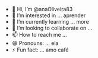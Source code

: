 - 👋 Hi, I’m @anaOliveira83
- 👀 I’m interested in ... aprender
- 🌱 I’m currently learning ...  more
- 💞️ I’m looking to collaborate on ...
- 📫 How to reach me ...
- 😄 Pronouns: ... ela
- ⚡ Fun fact: ... amo café

<!---
anaOliveira83/anaOliveira83 is a ✨ special ✨ repository because its `README.md` (this file) appears on your GitHub profile.
You can click the Preview link to take a look at your changes.
--->
